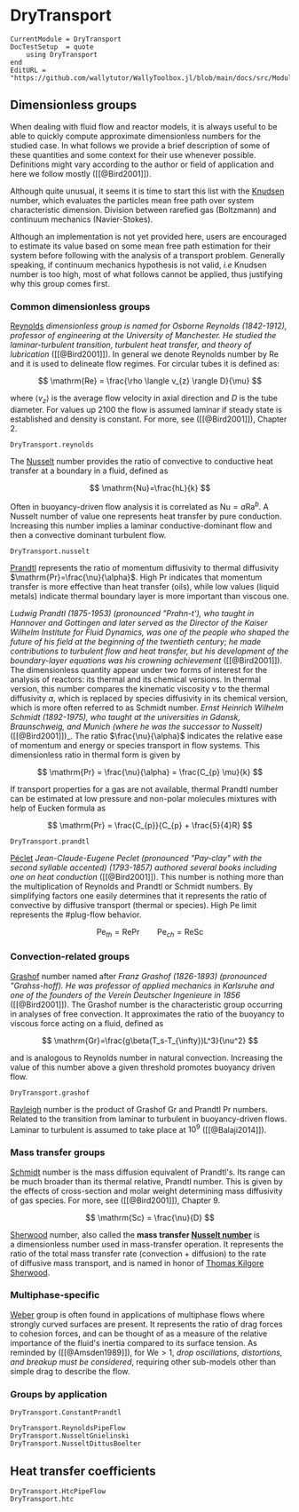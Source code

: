 # DryTransport

```@meta
CurrentModule = DryTransport
DocTestSetup  = quote
    using DryTransport
end
EditURL = "https://github.com/wallytutor/WallyToolbox.jl/blob/main/docs/src/Modules/DryTransport.md"
```

## Dimensionless groups

When dealing with fluid flow and reactor models, it is always useful to be able to quickly compute approximate dimensionless numbers for the studied case. In what follows we provide a brief description of some of these quantities and some context for their use whenever possible. Definitions might vary according to the author or field of application and here we follow mostly  ([[@Bird2001]]).

Although quite unusual, it seems it is time to start this list with the [Knudsen](https://en.wikipedia.org/wiki/Knudsen_number) number, which evaluates the particles mean free path over system characteristic dimension. Division between rarefied gas (Boltzmann) and continuum mechanics (Navier-Stokes). 

Although an implementation is not yet provided here, users are encouraged to estimate its value based on some mean free path estimation for their system before following with the analysis of a transport problem. Generally speaking, if continuum mechanics hypothesis is not valid, *i.e* Knudsen number is too high, most of what follows cannot be applied, thus justifying why this group comes first.

### Common dimensionless groups

[Reynolds](https://en.wikipedia.org/wiki/Reynolds_number) *dimensionless group is named for Osborne Reynolds (1842-1912), professor of engineering at the University of Manchester. He studied the laminar-turbulent transition, turbulent heat transfer, and theory of lubrication* ([[@Bird2001]]). In general we denote Reynolds number by $\mathrm{Re}$ and it is used to delineate flow regimes. For circular tubes it is defined as:

$$
\mathrm{Re} = \frac{\rho \langle v_{z} \rangle D}{\mu}
$$

where $\langle{}v_{z}\rangle$ is the average flow velocity in axial direction and $D$ is the tube diameter. For values up 2100 the flow is assumed laminar if steady state is established and density is constant. For more, see ([[@Bird2001]]), Chapter 2.

```@docs
DryTransport.reynolds
```

The [Nusselt](https://en.wikipedia.org/wiki/Nusselt_number) number provides the ratio of convective to conductive heat transfer at a boundary in a fluid, defined as

$$
\mathrm{Nu}=\frac{hL}{k}
$$

Often in buoyancy-driven flow analysis it is correlated as $\mathrm{Nu}=a\mathrm{Ra}^b$. A Nusselt number of value one represents heat transfer by pure conduction. Increasing this number implies a laminar conductive-dominant flow and then a convective dominant turbulent flow.

```@docs
DryTransport.nusselt
```

[Prandtl](https://en.wikipedia.org/wiki/Prandtl_number) represents the ratio of momentum diffusivity to thermal diffusivity $\mathrm{Pr}=\frac{\nu}{\alpha}$. High $\mathrm{Pr}$ indicates that momentum transfer is more effective than heat transfer (oils), while low values (liquid metals) indicate thermal boundary layer is more important than viscous one.

*Ludwig Prandtl (1875-1953) (pronounced "Prahn-t'), who taught in Hannover and Gottingen and later served as the Director of the Kaiser Wilhelm Institute for Fluid Dynamics, was one of the people who shaped the future of his field at the beginning of the twentieth century; he made contributions to turbulent flow and heat transfer, but his development of the boundary-layer equations was his crowning achievement* ([[@Bird2001]]). The dimensionless quantity appear under two forms of interest for the analysis of reactors: its thermal and its chemical versions. In thermal version, this number compares the kinematic viscosity $\nu$ to the thermal diffusivity $\alpha$, which is replaced by species diffusivity in its chemical version, which is more often referred to as Schmidt number. *Ernst Heinrich Wilhelm Schmidt (1892-1975), who taught at the universities in Gdansk, Braunschweig, and Munich (where he was the successor to Nusselt)* ([[@Bird2001]])_. The ratio $\frac{\nu}{\alpha}$ indicates the relative ease of momentum and energy or species transport in flow systems. This dimensionless ratio in thermal form is given by

$$
\mathrm{Pr} = \frac{\nu}{\alpha} = \frac{C_{p} \mu}{k}
$$

If transport properties for a gas are not available, thermal Prandtl number can be estimated at low pressure and non-polar molecules mixtures with help of Eucken formula as

  
$$
\mathrm{Pr} = \frac{C_{p}}{C_{p} + \frac{5}{4}R}
$$

```@docs
DryTransport.prandtl
```

[Péclet](https://en.wikipedia.org/wiki/Péclet_number) *Jean-Claude-Eugene Peclet (pronounced "Pay-clay" with the second syllable accented) (1793-1857) authored several books including one on heat conduction*  ([[@Bird2001]]). This number is nothing more than the multiplication of Reynolds and Prandtl or Schmidt numbers. By simplifying factors one easily determines that it represents the ratio of convective by diffusive transport (thermal or species). High $\mathrm{Pe}$ limit represents the #plug-flow behavior.  

$$
\mathrm{Pe}_{th} = \mathrm{Re} \mathrm{Pr}\qquad
\mathrm{Pe}_{ch} = \mathrm{Re} \mathrm{Sc}
$$

### Convection-related groups

[Grashof](https://en.wikipedia.org/wiki/Grashof_number) number named after *Franz Grashof (1826-1893) (pronounced "Grahss-hoff). He was professor of applied mechanics in Karlsruhe and one of the founders of the Verein Deutscher Ingenieure in 1856* ([[@Bird2001]]). The Grashof number is the characteristic group occurring in analyses of free convection. It approximates the ratio of the buoyancy to viscous force acting on a fluid, defined as

$$
\mathrm{Gr}=\frac{g\beta(T_s-T_{\infty})L^3}{\nu^2}
$$

and is analogous to Reynolds number in natural convection. Increasing the value of this number above a given threshold promotes buoyancy driven flow.

```@docs
DryTransport.grashof
```

[Rayleigh](https://en.wikipedia.org/wiki/Rayleigh_number) number is the product of Grashof $\mathrm{Gr}$ and Prandtl $\mathrm{Pr}$ numbers. Related to the transition from laminar to turbulent in buoyancy-driven flows. Laminar to turbulent is assumed to take place at $10^9$  ([[@Balaji2014]]).

### Mass transfer groups

[Schmidt](https://en.wikipedia.org/wiki/Schmidt_number) number is the mass diffusion equivalent of Prandtl's. Its range can be much broader than its thermal relative, Prandtl number. This is given by the effects of cross-section and molar weight determining mass diffusivity of gas species. For more, see ([[@Bird2001]]), Chapter 9.

$$
\mathrm{Sc} = \frac{\nu}{D}
$$

[Sherwood](https://en.wikipedia.org/wiki/Sherwood_number) number, also called the **mass transfer [Nusselt number](https://en.wikipedia.org/wiki/Nusselt_number "Nusselt number")** is a dimensionless number used in mass-transfer operation. It represents the ratio of the total mass transfer rate (convection + diffusion) to the rate of diffusive mass transport, and is named in honor of [Thomas Kilgore Sherwood](https://en.wikipedia.org/wiki/Thomas_Kilgore_Sherwood "Thomas Kilgore Sherwood").

###  Multiphase-specific

[Weber](https://en.wikipedia.org/wiki/Weber_number) group is often found in applications of multiphase flows where strongly curved surfaces are present. It represents the ratio of drag forces to cohesion forces, and can be thought of as a measure of the relative importance of the fluid's inertia compared to its surface tension. As reminded by ([[@Amsden1989]]), for $\mathrm{We}>1$, *drop oscillations, distortions, and breakup must be considered*, requiring other sub-models other than simple drag to describe the flow.

### Groups by application

```@docs
DryTransport.ConstantPrandtl
```

```@docs
DryTransport.ReynoldsPipeFlow
DryTransport.NusseltGnielinski
DryTransport.NusseltDittusBoelter
```

## Heat transfer coefficients

```@docs
DryTransport.HtcPipeFlow
DryTransport.htc
```
